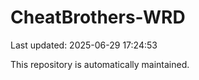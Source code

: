 # CheatBrothers-WRD

Last updated: 2025-06-29 17:24:53

This repository is automatically maintained.
